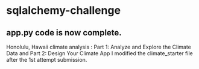 # sqlalchemy-challenge
## app.py code is now complete.
Honolulu, Hawaii climate analysis : 
Part 1: Analyze and Explore the Climate Data and  Part 2: Design Your Climate App 
I modified the climate_starter file after the 1st attempt submission.
